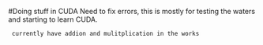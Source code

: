 #Doing stuff in CUDA 
Need to fix errors, this is mostly for testing the waters and starting to learn CUDA. 


``` currently have addion and mulitplication in the works```
